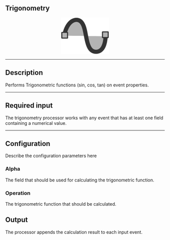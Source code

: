 <!--

  Copyright 2018 FZI Forschungszentrum Informatik

  Licensed under the Apache License, Version 2.0 (the "License");
  you may not use this file except in compliance with the License.
  You may obtain a copy of the License at

      http://www.apache.org/licenses/LICENSE-2.0

  Unless required by applicable law or agreed to in writing, software
  distributed under the License is distributed on an "AS IS" BASIS,
  WITHOUT WARRANTIES OR CONDITIONS OF ANY KIND, either express or implied.
  See the License for the specific language governing permissions and
  limitations under the License.

-->

## Trigonometry

<p align="center"> 
    <img src="icon.png" width="150px;" class="pe-image-documentation"/>
</p>

***

## Description

Performs Trigonometric functions (sin, cos, tan) on event properties.

***

## Required input
The trigonometry processor works with any event that has at least one field containing a numerical value.

***

## Configuration

Describe the configuration parameters here

### Alpha
The field that should be used for calculating the trigonometric function.


### Operation
The trigonometric function that should be calculated.

## Output
The processor appends the calculation result to each input event.